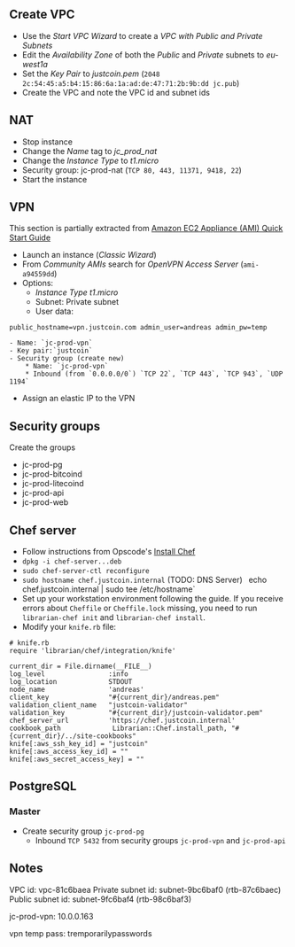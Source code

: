 Create VPC
---

* Use the _Start VPC Wizard_ to create a _VPC with Public and Private Subnets_
* Edit the _Availability Zone_ of both the _Public_ and _Private_ subnets to _eu-west1a_
* Set the _Key Pair_ to _justcoin.pem_ (`2048 2c:54:45:a5:b4:15:86:6a:1a:ad:de:47:71:2b:9b:dd jc.pub`)
* Create the VPC and note the VPC id and subnet ids

NAT
---

* Stop instance
* Change the _Name_ tag to _jc_prod_nat_
* Change the _Instance Type_ to _t1.micro_
* Security group: jc-prod-nat (`TCP 80, 443, 11371, 9418, 22`)
* Start the instance

VPN
---

This section is partially extracted from [Amazon EC2 Appliance (AMI) Quick Start Guide](http://docs.openvpn.net/how-to-tutorialsguides/virtual-platforms/amazon-ec2-appliance-ami-quick-start-guide/)

* Launch an instance (_Classic Wizard_)
* From _Community AMIs_ search for _OpenVPN Access Server_ (`ami-a94559dd`)
* Options:
    - *Instance Type* *t1.micro*
    - Subnet: Private subnet
    - User data:


`
public_hostname=vpn.justcoin.com
admin_user=andreas
admin_pw=temp
`


    - Name: `jc-prod-vpn`
    - Key pair:`justcoin`
    - Security group (create new)
        * Name: `jc-prod-vpn`
        * Inbound (from `0.0.0.0/0`) `TCP 22`, `TCP 443`, `TCP 943`, `UDP 1194`
* Assign an elastic IP to the VPN

Security groups
---

Create the groups
* jc-prod-pg
* jc-prod-bitcoind
* jc-prod-litecoind
* jc-prod-api
* jc-prod-web

Chef server
---

* Follow instructions from Opscode's [Install Chef](http://www.opscode.com/chef/install/)
* `dpkg -i chef-server...deb`
* `sudo chef-server-ctl reconfigure`
* `sudo hostname chef.justcoin.internal` (TODO: DNS Server)
` `echo chef.justcoin.internal | sudo tee /etc/hostname`
* Set up your workstation environment following the guide. If you receive errors about `Cheffile` or `Cheffile.lock` missing, you need to run `librarian-chef init` and `librarian-chef install`.
* Modify your `knife.rb` file:

```
# knife.rb
require 'librarian/chef/integration/knife'

current_dir = File.dirname(__FILE__)
log_level                :info
log_location             STDOUT
node_name                'andreas'
client_key               "#{current_dir}/andreas.pem"
validation_client_name   "justcoin-validator"
validation_key           "#{current_dir}/justcoin-validator.pem"
chef_server_url          'https://chef.justcoin.internal'
cookbook_path             Librarian::Chef.install_path, "#{current_dir}/../site-cookbooks"
knife[:aws_ssh_key_id] = "justcoin"
knife[:aws_access_key_id] = ""
knife[:aws_secret_access_key] = ""
```

PostgreSQL
---

### Master

* Create security group `jc-prod-pg`
    - Inbound `TCP 5432` from security groups `jc-prod-vpn` and `jc-prod-api`

Notes
---

VPC id: vpc-81c6baea
Private subnet id: subnet-9bc6baf0 (rtb-87c6baec)
Public subnet id: subnet-9fc6baf4 (rtb-98c6baf3)

jc-prod-vpn: 10.0.0.163

vpn temp pass: tremporarilypasswords
